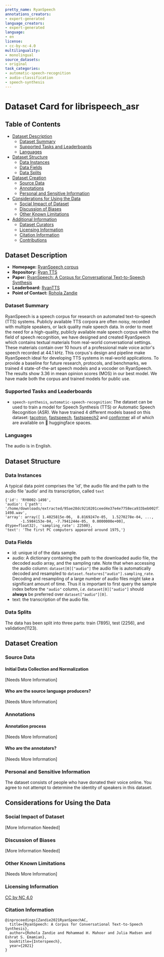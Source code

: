 ```yaml
---
pretty_name: RyanSpeech
annotations_creators:
- expert-generated
language_creators:
- expert-generated
language:
- en
license:
- cc-by-nc-4.0
multilinguality:
- monolingual
source_datasets:
- original
task_categories:
- automatic-speech-recognition
- audio-classification
- speech-synthesis
---
```


# Dataset Card for librispeech_asr

## Table of Contents
- [Dataset Description](#dataset-description)
  - [Dataset Summary](#dataset-summary)
  - [Supported Tasks and Leaderboards](#supported-tasks-and-leaderboards)
  - [Languages](#languages)
- [Dataset Structure](#dataset-structure)
  - [Data Instances](#data-instances)
  - [Data Fields](#data-fields)
  - [Data Splits](#data-splits)
- [Dataset Creation](#dataset-creation)
  - [Source Data](#source-data)
  - [Annotations](#annotations)
  - [Personal and Sensitive Information](#personal-and-sensitive-information)
- [Considerations for Using the Data](#considerations-for-using-the-data)
  - [Social Impact of Dataset](#social-impact-of-dataset)
  - [Discussion of Biases](#discussion-of-biases)
  - [Other Known Limitations](#other-known-limitations)
- [Additional Information](#additional-information)
  - [Dataset Curators](#dataset-curators)
  - [Licensing Information](#licensing-information)
  - [Citation Information](#citation-information)
  - [Contributions](#contributions)

## Dataset Description

- **Homepage:** [RyanSpeech corpus](http://mohammadmahoor.com/ryanspeech/)
- **Repository:** [Ryan TTS](https://github.com/roholazandie/ryan-tts)
- **Paper:** [RyanSpeech: A Corpus for Conversational Text-to-Speech Synthesis](https://arxiv.org/abs/2106.08468)
- **Leaderboard:** [RyanTTS](https://huggingface.co/spaces/Roh/RyanSpeech)
- **Point of Contact:** [Rohola Zandie](mailto:rohola.zandie@gmail.com)

### Dataset Summary

RyanSpeech is a speech corpus for research on automated text-to-speech (TTS) systems. Publicly available TTS corpora are often noisy, recorded with multiple speakers, or lack quality male speech data. In order to meet the need for a high-quality, publicly available male speech corpus within the field of speech recognition, we have designed and created RyanSpeech which contains textual materials from real-world conversational settings. These materials contain over 10 hours of a professional male voice actor's speech recorded at 44.1 kHz. This corpus's design and pipeline make RyanSpeech ideal for developing TTS systems in real-world applications. To provide a baseline for future research, protocols, and benchmarks, we trained 4 state-of-the-art speech models and a vocoder on RyanSpeech. The results show 3.36 in mean opinion scores (MOS) in our best model. We have made both the corpus and trained models for public use.

### Supported Tasks and Leaderboards

- `speech-synthesis`, `automatic-speech-recognition`: The dataset can be used to train a model for Speech Synthesis (TTS) or Automatic Speech Recognition (ASR). We have trained 4 different models based on this dataset: [tacotron](https://huggingface.co/espnet/english_male_ryanspeech_tacotron), [fastspeech](https://huggingface.co/espnet/english_male_ryanspeech_fastspeech), [fastspeech2](https://huggingface.co/espnet/english_male_ryanspeech_fastspeech2) and [conformer](https://huggingface.co/espnet/english_male_ryanspeech_conformer_fastspeech2) all of which are available on 🤗 huggingface spaces.

### Languages

The audio is in English.

## Dataset Structure

### Data Instances

A typical data point comprises the 'id', the audio file and the path to the audio file 'audio' and its transcription, called `text`

```
{'id': 'RY0002-1498', 
'audio': {'path': '/home/downloads/extracted/95ae28dc9210201ceed4e37e4e7758eca933beb002f7291cbdeea0c61c586514/train/wavs/RY0002-1498.wav', 
'array': array([ 1.4025815e-06,  8.8169247e-05,  1.5270278e-04, ...,
       -1.5984153e-04, -7.7941244e-05,  0.0000000e+00], dtype=float32), 'sampling_rate': 22500},
'text': 'The first PC computers appeared around 1975,'}
```


### Data Fields

- id: unique id of the data sample.
- audio: A dictionary containing the path to the downloaded audio file, the decoded audio array, and the sampling rate. Note that when accessing the audio column: `dataset[0]["audio"]` the audio file is automatically decoded and resampled to `dataset.features["audio"].sampling_rate`. Decoding and resampling of a large number of audio files might take a significant amount of time. Thus it is important to first query the sample index before the `"audio"` column, *i.e.* `dataset[0]["audio"]` should **always** be preferred over `dataset["audio"][0]`.
- text: the transcription of the audio file.


### Data Splits

The data has been split into three parts: train (7895), test (2256), and validation(1123). 



## Dataset Creation

### Source Data

#### Initial Data Collection and Normalization

[Needs More Information]

#### Who are the source language producers?

[Needs More Information]

### Annotations

#### Annotation process

[Needs More Information]

#### Who are the annotators?

[Needs More Information]

### Personal and Sensitive Information

The dataset consists of people who have donated their voice online. You agree to not attempt to determine the identity of speakers in this dataset.

## Considerations for Using the Data

### Social Impact of Dataset

[More Information Needed]

### Discussion of Biases

[More Information Needed]

### Other Known Limitations

[Needs More Information]



### Licensing Information

[CC by NC 4.0](https://creativecommons.org/licenses/by-nc/4.0/)

### Citation Information

```
@inproceedings{Zandie2021RyanSpeechAC,
  title={RyanSpeech: A Corpus for Conversational Text-to-Speech Synthesis},
  author={Rohola Zandie and Mohammad H. Mahoor and Julia Madsen and Eshrat S. Emamian},
  booktitle={Interspeech},
  year={2021}
}
```

